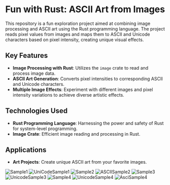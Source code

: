 # Fun with Rust: ASCII Art from Images

This repository is a fun exploration project aimed at combining image processing and ASCII art using the Rust programming language. The project reads pixel values from images and maps them to ASCII and Unicode characters based on pixel intensity, creating unique visual effects.

## Key Features
- **Image Processing with Rust**: Utilizes the `image` crate to read and process image data.
- **ASCII Art Generation**: Converts pixel intensities to corresponding ASCII and Unicode characters.
- **Multiple Image Effects**: Experiment with different images and pixel intensity variations to achieve diverse artistic effects.

## Technologies Used
- **Rust Programming Language**: Harnessing the power and safety of Rust for system-level programming.
- **Image Crate**: Efficient image reading and processing in Rust.

## Applications
- **Art Projects**: Create unique ASCII art from your favorite images.



![Sample1](https://github.com/vishrutsharma/ImageToText--Rust/assets/36220273/3b8d0326-9456-4439-8132-d74313f2d6db) ![UniCodeSample1](https://github.com/vishrutsharma/ImageToText--Rust/assets/36220273/f162dac2-5c25-42b5-b74b-2af7f50edaae)
![Sample2](https://github.com/vishrutsharma/ImageToText--Rust/assets/36220273/83cfbad6-eb4e-474e-aef3-d416ca668634) ![ASCIISample2](https://github.com/vishrutsharma/ImageToText--Rust/assets/36220273/f74e9028-2615-4e3e-b299-20d31d734dda)
![Sample3](https://github.com/vishrutsharma/ImageToText--Rust/assets/36220273/bdcc9926-d32d-42ed-a25f-6a671aae070b) ![UnicodeSample3](https://github.com/vishrutsharma/ImageToText--Rust/assets/36220273/3631f135-090e-4197-9814-a48c25d6cc69)
![Sample4](https://github.com/vishrutsharma/ImageToText--Rust/assets/36220273/0b2e2653-e430-4930-996f-bbe815cd5d40)
![UnicodeSample4](https://github.com/vishrutsharma/ImageToText--Rust/assets/36220273/9e6efdf0-1b4d-48d0-b4a5-1cf6335bf9e8)
![AsciSample4](https://github.com/vishrutsharma/ImageToText--Rust/assets/36220273/cbfb8123-897f-4ee6-9750-cb66b6eb29e7)
